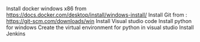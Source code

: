 
Install docker windows x86 from https://docs.docker.com/desktop/install/windows-install/
Install Git from : https://git-scm.com/downloads/win
Install Visual studio code
Install python for windows
Create the virtual environment for python in visual studio
Install Jenkins